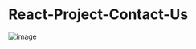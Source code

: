 # React-Project-Contact-Us
![image](https://github.com/erikth97/React-Project-Contact-Us/assets/94486146/5809d536-f321-4126-bc20-80ed12f3c258)
